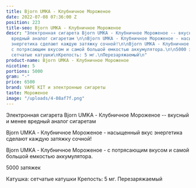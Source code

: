 ```yaml
---
title: Bjorn UMKA - Клубничное Мороженое
date: 2022-07-08 07:36:00 Z
position: 223
title-seo: Bjorn UMKA - Клубничное Мороженое
descr: "Электронная сигарета Bjorn UMKA - Клубничное Мороженое -- вкусный и менее
  вредный аналог сигаретам \n\nBjorn UMKA - Клубничное Мороженое - насыщенный вкус
  энергетика сделают каждую затяжку сочной!\n\nBjorn UMKA - Клубничное Мороженое -
  с потрясающим вкусом и самой большой емкостью аккумулятора.\n\n5000 затяжек\n\nКатушка:
  сетчатые катушки\nКрепость: 5 мг.\nПерезаряжаемый\n"
product-name: Bjorn UMKA - Клубничное Мороженое
nicotine: 5
portions: 5000
gram: "-"
price: 6500
brand: VAPE KIT и электронные сигареты
taste: Мороженое
image: "/uploads/4-08af7f.png"
---
```


Электронная сигарета Bjorn UMKA - Клубничное Мороженое -- вкусный и менее вредный аналог сигаретам 

Bjorn UMKA - Клубничное Мороженое - насыщенный вкус энергетика сделают каждую затяжку сочной!

Bjorn UMKA - Клубничное Мороженое - с потрясающим вкусом и самой большой емкостью аккумулятора.

5000 затяжек

Катушка: сетчатые катушки
Крепость: 5 мг.
Перезаряжаемый
